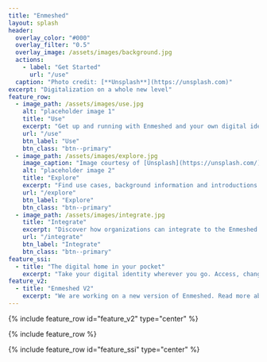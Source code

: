 ```yaml
---
title: "Enmeshed"
layout: splash
header:
  overlay_color: "#000"
  overlay_filter: "0.5"
  overlay_image: /assets/images/background.jpg
  actions:
    - label: "Get Started"
      url: "/use"
  caption: "Photo credit: [**Unsplash**](https://unsplash.com)"
excerpt: "Digitalization on a whole new level"
feature_row:
  - image_path: /assets/images/use.jpg
    alt: "placeholder image 1"
    title: "Use"
    excerpt: "Get up and running with Enmeshed and your own digital identity."
    url: "/use"
    btn_label: "Use"
    btn_class: "btn--primary"
  - image_path: /assets/images/explore.jpg
    image_caption: "Image courtesy of [Unsplash](https://unsplash.com/)"
    alt: "placeholder image 2"
    title: "Explore"
    excerpt: "Find use cases, background information and introductions in the Explore Enmeshed section."
    url: "/explore"
    btn_label: "Explore"
    btn_class: "btn--primary"
  - image_path: /assets/images/integrate.jpg
    title: "Integrate"
    excerpt: "Discover how organizations can integrate to the Enmeshed ecosystem."
    url: "/integrate"
    btn_label: "Integrate"
    btn_class: "btn--primary"
feature_ssi:
  - title: "The digital home in your pocket"
    excerpt: "Take your digital identity wherever you go. Access, change and easily share the most important data of you without bothering about security, privacy or paperwork."
feature_v2:
  - title: "Enmeshed V2"
    excerpt: "We are working on a new version of Enmeshed. Read more about it in the [V2 announcement blog post](/blog/announcing-enmeshed-v2)."
---
```


{% include feature_row id="feature_v2" type="center" %}

{% include feature_row %}

{% include feature_row id="feature_ssi" type="center" %}
